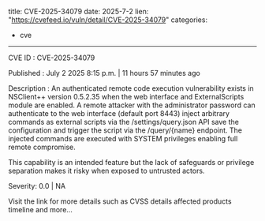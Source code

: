  
title: CVE-2025-34079
date: 2025-7-2
lien: "https://cvefeed.io/vuln/detail/CVE-2025-34079"
categories:
  - cve
---

CVE ID : CVE-2025-34079

Published :  July 2
2025
8:15 p.m. | 11 hours
57 minutes ago

Description : An authenticated remote code execution vulnerability exists in NSClient++ version 0.5.2.35 when the web interface and ExternalScripts module are enabled. A remote attacker with the administrator password can authenticate to the web interface (default port 8443)
inject arbitrary commands as external scripts via the /settings/query.json API
save the configuration
and trigger the script via the /query/{name} endpoint. The injected commands are executed with SYSTEM privileges
enabling full remote compromise.

This capability is an intended feature
but the lack of safeguards or privilege separation makes it risky when exposed to untrusted actors.

Severity: 0.0 | NA

Visit the link for more details
such as CVSS details
affected products
timeline
and more...
